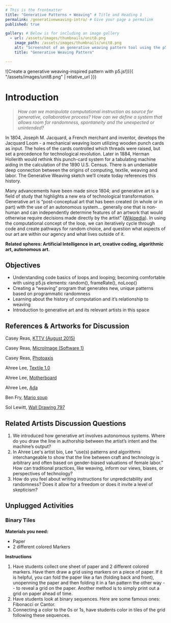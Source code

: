 ```yaml
---
# This is the frontmatter
title: "Generative Patterns + Weaving" # Title and Heading 1
permalink: /generativeweaving-intro/ # Give your page a permalink
published: true

gallery: # Below is for including an image gallery
  - url: /assets/images/thumbnails/unit8.png
    image_path: /assets/images/thumbnails/unit8.png
    alt: "Screenshot of an generative weaving pattern tool using the p5.js web editor"
    title: "Generative Weaving Pattern"

---
```


![Create a generative weaving-inspired pattern with p5.js!]({{ "/assets/images/unit8.png" | relative_url }})  

# Introduction

> *How can we manipulate computational instruction as source for generative, collaborative process? How can we define a system that allows room for randomness, spontaneity and the unexpected or unintended?* 

In 1804, Joseph M. Jacquard, a French merchant and inventor, develops the Jacquard Loom - a mechanical weaving loom utilizing wooden punch cards as input. The holes of the cards controlled which threads were raised, but set a precedence for technological revolution. Later in 1884, Herman Hollerith would rethink this punch-card system for a tabulating machine aiding in the calculation of the 1890 U.S. Census. There is an undeniable deep connection between the origins of computing, textile, weaving and labor. The Generative Weaving sketch we’ll create today references this history. 

Many advancements have been made since 1804; and generative art is a field of study that highlights a new era of technological transformation. Generative art is “post-conceptual art that has been created (in whole or in part) with the use of an autonomous system… generally one that is non-human and can independently determine features of an artwork that would otherwise require decisions made directly by the artist” ([Wikipedia](https://en.wikipedia.org/wiki/Generative_art)). In using the computational concept of the loop, we can iteratively cycle through code and create pathways for random choice, and question what aspects of our art are within our agency and what lives outside of it.

**Related spheres: Artificial Intelligence in art, creative coding, algorithmic art, autonomous art.** 


## Objectives

- Understanding code basics of loops and looping; becoming comfortable with using p5.js elements: random(), frameRate(), noLoop()
- Creating a “weaving” program that generates new, unique patterns based on programmatic randomness
- Learning about the history of computation and it’s relationship to weaving
- Introduction to generative art and its relevant artists in this space


## References & Artworks for Discussion

Casey Reas, [KTTV (August 2015)](https://reas.com/kttv/)

Casey Reas, [MicroImage (Software 1)](https://reas.com/microimage_s1/)

Casey Reas, [Photoaxis](https://reas.com/phototaxis/) 

Ahree Lee, [Textile 1.0](https://www.ahreelee.com/work/textile-1-0)

Ahree Lee, [Motherboard](https://www.ahreelee.com/work/motherboard)

Ahree Lee, [Ada](https://www.ahreelee.com/work/ada)

Ben Fry, [Mario soup](https://benfry.com/mariosoup/)

Sol Lewitt, [Wall Drawing 797](https://massmoca.org/event/walldrawing797/)

## Related Artists Discussion Questions

1. We introduced how generative art involves autonomous systems. Where do you draw the line in authorship between the artist’s intent and the machine’s output? 
2. In Ahree Lee's artist bio, Lee “use(s) patterns and algorithms interchangeable to show that the line between craft and technology is arbitrary and often based on gender-biased valuations of female labor.” How can traditional practices, like weaving, inform our views, biases, or perspectives of technology? 
3. How do you feel about writing instructions for unpredictability and randomness? Does it allow for a freedom or does it invite a level of skepticism? 


## Unplugged Activities
### Binary Tiles
**Materials you need:**

- Paper
- 2 different colored Markers

**Instructions** 

1. Have students collect one sheet of paper and 2 different colored markers. Have them draw a grid using markers on a piece of paper. If it is helpful, you can fold the paper like a fan (folding back and front), unopenning the paper and then folding it in a fan pattern the other way -- to reveal a grid on the paper. Another method is to simply print out a grid on paper ahead of time.
2. Have students look at binary sequences. Here are some famous ones: Fibonacci or Cantor.
3. Connecting a color to the 0s or 1s, have students color in tiles of the grid following these sequences.

